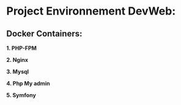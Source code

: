 # Project Environnement DevWeb:

## Docker Containers:

**1. PHP-FPM**

**2. Nginx**

**3. Mysql**

**4. Php My admin**

**5. Symfony**


